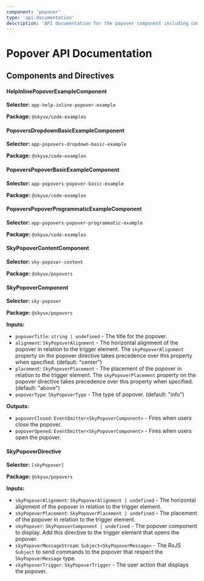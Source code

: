 ```yaml
---
component: 'popover'
type: 'api-documentation'
description: 'API documentation for the popover component including components, interfaces, and types.'
---
```


# Popover API Documentation

## Components and Directives

#### HelpInlinePopoverExampleComponent

**Selector:** `app-help-inline-popover-example`

**Package:** `@skyux/code-examples`

#### PopoversDropdownBasicExampleComponent

**Selector:** `app-popovers-dropdown-basic-example`

**Package:** `@skyux/code-examples`

#### PopoversPopoverBasicExampleComponent

**Selector:** `app-popovers-popover-basic-example`

**Package:** `@skyux/code-examples`

#### PopoversPopoverProgrammaticExampleComponent

**Selector:** `app-popovers-popover-programmatic-example`

**Package:** `@skyux/code-examples`

#### SkyPopoverContentComponent

**Selector:** `sky-popover-content`

**Package:** `@skyux/popovers`

#### SkyPopoverComponent

**Selector:** `sky-popover`

**Package:** `@skyux/popovers`

**Inputs:**

- `popoverTitle`: `string | undefined` - The title for the popover.
- `alignment`: `SkyPopoverAlignment` - The horizontal alignment of the popover in relation to the trigger element.
The `skyPopoverAlignment` property on the popover directive takes precedence over this property when specified. (default: "center")
- `placement`: `SkyPopoverPlacement` - The placement of the popover in relation to the trigger element.
The `skyPopoverPlacement` property on the popover directive takes precedence over this property when specified. (default: "above")
- `popoverType`: `SkyPopoverType` - The type of popover. (default: "info")

**Outputs:**

- `popoverClosed`: `EventEmitter<SkyPopoverComponent>` - Fires when users close the popover.
- `popoverOpened`: `EventEmitter<SkyPopoverComponent>` - Fires when users open the popover.

#### SkyPopoverDirective

**Selector:** `[skyPopover]`

**Package:** `@skyux/popovers`

**Inputs:**

- `skyPopoverAlignment`: `SkyPopoverAlignment | undefined` - The horizontal alignment of the popover in relation to the trigger element.
- `skyPopoverPlacement`: `SkyPopoverPlacement | undefined` - The placement of the popover in relation to the trigger element.
- `skyPopover`: `SkyPopoverComponent | undefined` - The popover component to display. Add this directive to the trigger element that opens the popover.
- `skyPopoverMessageStream`: `Subject<SkyPopoverMessage>` - The RxJS `Subject` to send commands to the popover that respect the `SkyPopoverMessage` type.
- `skyPopoverTrigger`: `SkyPopoverTrigger` - The user action that displays the popover.